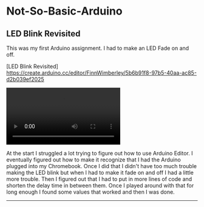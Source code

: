 # Not-So-Basic-Arduino

## LED Blink Revisited

This was my first Arduino assignment. I had to make an LED Fade on and off.

[LED Blink Revisited]
https://create.arduino.cc/editor/FinnWimberley/5b6b91f8-97b5-40aa-ac85-d2b039ef2025

![BlinkingLED2](Images/BlinkingLED2.mpg)

At the start I struggled a lot trying to figure out how to use Arduino Editor. I eventually figured out how to make it recognize that I had the Arduino plugged into my Chromebook. Once I did that I didn't have too much trouble making the LED blink but when I had to make it fade on and off I had a little more trouble. Then I figured out that I had to put in more lines of code and shorten the delay time in between them. Once I played around with that for long enough I found some values that worked and then I was done.

---
